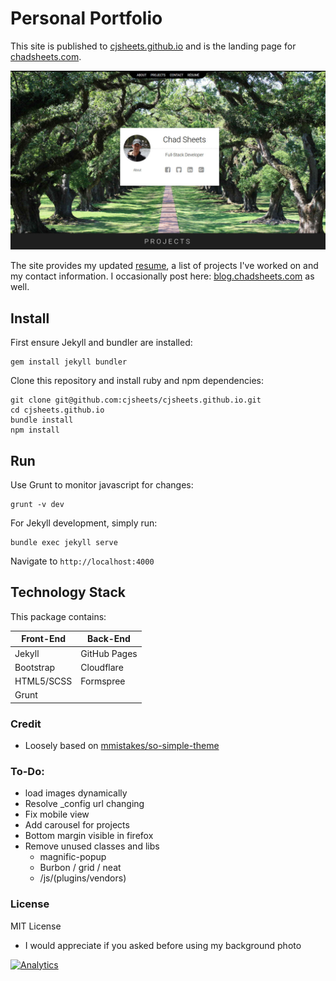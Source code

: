 # Personal Portfolio

This site is published to [cjsheets.github.io](https://cjsheets.github.io) and is the landing page for [chadsheets.com](http://chadsheets.com).

![](assets/img/site-screenshot.jpg?raw=true)

The site provides my updated [resume](assets/doc/ChadSheets-Resume-Extended.pdf), a list of projects 
I've worked on and my contact information. I occasionally post here: [blog.chadsheets.com](https://blog.chadsheets.com)
as well.


## Install

First ensure Jekyll and bundler are installed:

```
gem install jekyll bundler

```

Clone this repository and install ruby and npm dependencies:

```
git clone git@github.com:cjsheets/cjsheets.github.io.git
cd cjsheets.github.io
bundle install
npm install
```

## Run

Use Grunt to monitor javascript for changes:

```
grunt -v dev
```

For Jekyll development, simply run:

```
bundle exec jekyll serve
```

Navigate to `http://localhost:4000`



## Technology Stack

This package contains:

| Front-End | Back-End |
| ------- | ------- |
| Jekyll | GitHub Pages |
| Bootstrap | Cloudflare |
| HTML5/SCSS | Formspree |
| Grunt | |
 

### Credit

* Loosely based on [mmistakes/so-simple-theme](https://github.com/mmistakes/so-simple-theme)

### To-Do:

* load images dynamically
* Resolve _config url changing
* Fix mobile view
* Add carousel for projects
* Bottom margin visible in firefox
* Remove unused classes and libs
  * magnific-popup
  * Burbon / grid / neat
  * /js/(plugins/vendors)

### License

MIT License

* I would appreciate if you asked before using my background photo

[![Analytics](https://cjs-beacon.appspot.com/UA-10006093-3/github/cjsheets/cjsheets.github.io?pixel)](https://github.com/cjsheets/cjsheets.github.io)
